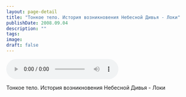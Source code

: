 ```yaml
---
layout: page-detail
title: "Тонкое тело. История возникновения Небесной Дивья - Локи"
publishDate: 2008.09.04
description: ""
tags:
image:
draft: false
---
```


<audio title="2008.09.04 - Тонкое тело. История возникновения Небесной Дивья - Локи.mp3" src="https://filer-api.advayta.org/v1.0/public/files/73965" controls=""></audio>

 Тонкое тело. История возникновения Небесной Дивья - Локи   

  
